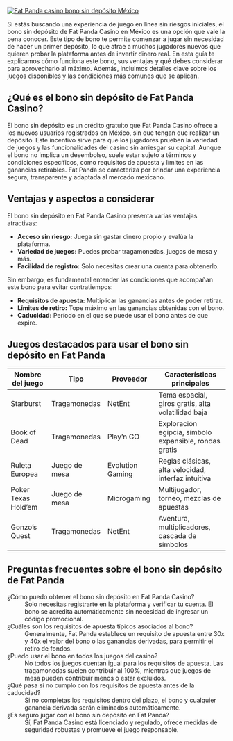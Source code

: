 [![Fat Panda casino bono sin depósito México](https://123-caf.pages.dev/gitsignup.png)](https://vrmoo.ru/Bt82HjjY)

<p>Si estás buscando una experiencia de juego en línea sin riesgos iniciales, el bono sin depósito de Fat Panda Casino en México es una opción que vale la pena conocer. Este tipo de bono te permite comenzar a jugar sin necesidad de hacer un primer depósito, lo que atrae a muchos jugadores nuevos que quieren probar la plataforma antes de invertir dinero real. En esta guía te explicamos cómo funciona este bono, sus ventajas y qué debes considerar para aprovecharlo al máximo. Además, incluimos detalles clave sobre los juegos disponibles y las condiciones más comunes que se aplican.</p>  <h2>¿Qué es el bono sin depósito de Fat Panda Casino?</h2> <p>El bono sin depósito es un crédito gratuito que Fat Panda Casino ofrece a los nuevos usuarios registrados en México, sin que tengan que realizar un depósito. Este incentivo sirve para que los jugadores prueben la variedad de juegos y las funcionalidades del casino sin arriesgar su capital. Aunque el bono no implica un desembolso, suele estar sujeto a términos y condiciones específicos, como requisitos de apuesta y límites en las ganancias retirables. Fat Panda se caracteriza por brindar una experiencia segura, transparente y adaptada al mercado mexicano.</p>  <h2>Ventajas y aspectos a considerar</h2> <p>El bono sin depósito en Fat Panda Casino presenta varias ventajas atractivas:</p> <ul>   <li><strong>Acceso sin riesgo:</strong> Juega sin gastar dinero propio y evalúa la plataforma.</li>   <li><strong>Variedad de juegos:</strong> Puedes probar tragamonedas, juegos de mesa y más.</li>   <li><strong>Facilidad de registro:</strong> Solo necesitas crear una cuenta para obtenerlo.</li> </ul> <p>Sin embargo, es fundamental entender las condiciones que acompañan este bono para evitar contratiempos:</p> <ul>   <li><strong>Requisitos de apuesta:</strong> Multiplicar las ganancias antes de poder retirar.</li>   <li><strong>Límites de retiro:</strong> Tope máximo en las ganancias obtenidas con el bono.</li>   <li><strong>Caducidad:</strong> Período en el que se puede usar el bono antes de que expire.</li> </ul>  <h2>Juegos destacados para usar el bono sin depósito en Fat Panda</h2> <table>   <thead>     <tr>       <th>Nombre del juego</th>       <th>Tipo</th>       <th>Proveedor</th>       <th>Características principales</th>     </tr>   </thead>   <tbody>     <tr>       <td>Starburst</td>       <td>Tragamonedas</td>       <td>NetEnt</td>       <td>Tema espacial, giros gratis, alta volatilidad baja</td>     </tr>     <tr>       <td>Book of Dead</td>       <td>Tragamonedas</td>       <td>Play’n GO</td>       <td>Exploración egipcia, símbolo expansible, rondas gratis</td>     </tr>     <tr>       <td>Ruleta Europea</td>       <td>Juego de mesa</td>       <td>Evolution Gaming</td>       <td>Reglas clásicas, alta velocidad, interfaz intuitiva</td>     </tr>     <tr>       <td>Poker Texas Hold’em</td>       <td>Juego de mesa</td>       <td>Microgaming</td>       <td>Multijugador, torneo, mezclas de apuestas</td>     </tr>     <tr>       <td>Gonzo’s Quest</td>       <td>Tragamonedas</td>       <td>NetEnt</td>       <td>Aventura, multiplicadores, cascada de símbolos</td>     </tr>   </tbody> </table>  <h2>Preguntas frecuentes sobre el bono sin depósito de Fat Panda</h2> <dl>   <dt>¿Cómo puedo obtener el bono sin depósito en Fat Panda Casino?</dt>   <dd>Solo necesitas registrarte en la plataforma y verificar tu cuenta. El bono se acredita automáticamente sin necesidad de ingresar un código promocional.</dd>    <dt>¿Cuáles son los requisitos de apuesta típicos asociados al bono?</dt>   <dd>Generalmente, Fat Panda establece un requisito de apuesta entre 30x y 40x el valor del bono o las ganancias derivadas, para permitir el retiro de fondos.</dd>    <dt>¿Puedo usar el bono en todos los juegos del casino?</dt>   <dd>No todos los juegos cuentan igual para los requisitos de apuesta. Las tragamonedas suelen contribuir al 100%, mientras que juegos de mesa pueden contribuir menos o estar excluidos.</dd>    <dt>¿Qué pasa si no cumplo con los requisitos de apuesta antes de la caducidad?</dt>   <dd>Si no completas los requisitos dentro del plazo, el bono y cualquier ganancia derivada serán eliminados automáticamente.</dd>    <dt>¿Es seguro jugar con el bono sin depósito en Fat Panda?</dt>   <dd>Sí, Fat Panda Casino está licenciado y regulado, ofrece medidas de seguridad robustas y promueve el juego responsable.</dd> </dl>